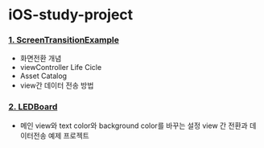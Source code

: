 # iOS-study-project

### [1. ScreenTransitionExample](https://github.com/drugsism/iOS-study-project/blob/main/ScreenTransitionExample)
- 화면전환 개념
- viewController Life Cicle
- Asset Catalog
- view간 데이터 전송 방법

### [2. LEDBoard](https://github.com/drugsism/iOS-study-project/tree/main/LEDBoard)
- 메인 view와 text color와 background color를 바꾸는 설정 view 간 전환과 데이터전송 예제 프로젝트
